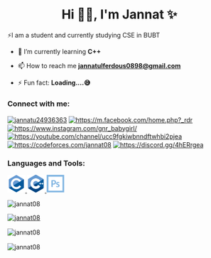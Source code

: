 <h1 align="center">Hi 🙋‍♀️, I'm Jannat ✨</h1>
⚡️I am a student and currently studying CSE in BUBT

- 🌱 I’m currently learning **C++**

- 📫 How to reach me **jannatulferdous0898@gmail.com**

- ⚡ Fun fact: **Loading....😅**

<h3 align="left">Connect with me:</h3>
<p align="left">
<a href="https://twitter.com/jannatu24936363" target="blank"><img align="center" src="https://raw.githubusercontent.com/rahuldkjain/github-profile-readme-generator/master/src/images/icons/Social/twitter.svg" alt="jannatu24936363" height="30" width="40" /></a>
<a href="https://fb.com/https://m.facebook.com/home.php?_rdr" target="blank"><img align="center" src="https://raw.githubusercontent.com/rahuldkjain/github-profile-readme-generator/master/src/images/icons/Social/facebook.svg" alt="https://m.facebook.com/home.php?_rdr" height="30" width="40" /></a>
<a href="https://instagram.com/https://www.instagram.com/gnr_babygirl/" target="blank"><img align="center" src="https://raw.githubusercontent.com/rahuldkjain/github-profile-readme-generator/master/src/images/icons/Social/instagram.svg" alt="https://www.instagram.com/gnr_babygirl/" height="30" width="40" /></a>
<a href="https://www.youtube.com/c/https://youtube.com/channel/ucc9fgkiwbnndftwhbi2pjea" target="blank"><img align="center" src="https://raw.githubusercontent.com/rahuldkjain/github-profile-readme-generator/master/src/images/icons/Social/youtube.svg" alt="https://youtube.com/channel/ucc9fgkiwbnndftwhbi2pjea" height="30" width="40" /></a>
<a href="https://codeforces.com/profile/https://codeforces.com/jannat08" target="blank"><img align="center" src="https://raw.githubusercontent.com/rahuldkjain/github-profile-readme-generator/master/src/images/icons/Social/codeforces.svg" alt="https://codeforces.com/jannat08" height="30" width="40" /></a>
<a href="https://discord.gg/https://discord.gg/4hERrgea" target="blank"><img align="center" src="https://raw.githubusercontent.com/rahuldkjain/github-profile-readme-generator/master/src/images/icons/Social/discord.svg" alt="https://discord.gg/4hERrgea" height="30" width="40" /></a>
</p>

<h3 align="left">Languages and Tools:</h3>
<p align="left"> <a href="https://www.cprogramming.com/" target="_blank" rel="noreferrer"> <img src="https://raw.githubusercontent.com/devicons/devicon/master/icons/c/c-original.svg" alt="c" width="40" height="40"/> </a> <a href="https://www.w3schools.com/cpp/" target="_blank" rel="noreferrer"> <img src="https://raw.githubusercontent.com/devicons/devicon/master/icons/cplusplus/cplusplus-original.svg" alt="cplusplus" width="40" height="40"/> </a> <a href="https://www.photoshop.com/en" target="_blank" rel="noreferrer"> <img src="https://raw.githubusercontent.com/devicons/devicon/master/icons/photoshop/photoshop-line.svg" alt="photoshop" width="40" height="40"/> </a> </p>

<p align="left"> <img src="https://komarev.com/ghpvc/?username=jannat08&label=Profile%20views&color=0e75b6&style=flat" alt="jannat08" /> </p>

<p align="left"> <a href="https://github.com/ryo-ma/github-profile-trophy"><img src="https://github-profile-trophy.vercel.app/?username=jannat08" alt="jannat08" /></a> </p>

<p><img align="center" src="https://github-readme-stats.vercel.app/api/top-langs?username=jannat08&show_icons=true&locale=en&layout=compact" alt="jannat08" /></p>

<p><img align="center" src="https://github-readme-streak-stats.herokuapp.com/?user=jannat08&" alt="jannat08" /></p>
